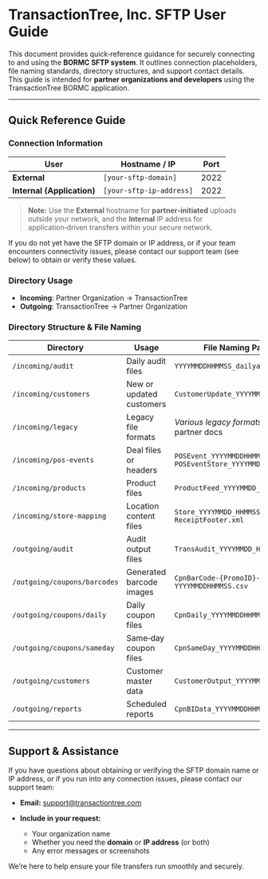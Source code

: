 # TransactionTree, Inc. SFTP User Guide

This document provides quick‐reference guidance for securely connecting to and using the **BORMC SFTP system**. It outlines connection placeholders, file naming standards, directory structures, and support contact details. This guide is intended for **partner organizations and developers** using the TransactionTree BORMC application.

---

## Quick Reference Guide

### Connection Information

| User                       | Hostname / IP            | Port |
| -------------------------- | ------------------------ | ---- |
| **External**               | `[your-sftp-domain]`     | 2022 |
| **Internal (Application)** | `[your-sftp-ip-address]` | 2022 |

> **Note:** Use the **External** hostname for **partner‑initiated** uploads outside your network, and the **Internal** IP address for application‑driven transfers within your secure network.

If you do not yet have the SFTP domain or IP address, or if your team encounters connectivity issues, please contact our support team (see below) to obtain or verify these values.

### Directory Usage

* **Incoming**: Partner Organization → TransactionTree
* **Outgoing**: TransactionTree → Partner Organization

### Directory Structure & File Naming

| Directory                    | Usage                    | File Naming Pattern                                                | Delimiter      |     |
| ---------------------------- | ------------------------ | ------------------------------------------------------------------ | -------------- | --- |
| `/incoming/audit`            | Daily audit files        | `YYYYMMDDHHMMSS_dailyaudit.csv`                                    | Comma (`,`)    |     |
| `/incoming/customers`        | New or updated customers | `CustomerUpdate_YYYYMMDDHHMMSS.csv`                                | Pipeline (\`   | \`) |
| `/incoming/legacy`           | Legacy file formats      | *Various legacy formats*; see partner docs                         | N/A            |     |
| `/incoming/pos-events`       | Deal files or headers    | `POSEvent_YYYYMMDDHHMM.csv`  <br> `POSEventStore_YYYYMMDDHHMM.csv` | Comma (`,`)    |     |
| `/incoming/products`         | Product files            | `ProductFeed_YYYYMMDD_HHMMSS.zip`                                  | Comma (`,`)    |     |
| `/incoming/store-mapping`    | Location content files   | `Store_YYYYMMDD_HHMMSS.csv`  <br> `ReceiptFooter.xml`              | Comma (`,`)    |     |
| `/outgoing/audit`            | Audit output files       | `TransAudit_YYYYMMDD_HHMMSS.csv`                                   | Comma (`,`)    |     |
| `/outgoing/coupons/barcodes` | Generated barcode images | `CpnBarCode-{PromoID}-YYYYMMDDHHMMSS.csv`                          | Pipeline (\`   | \`) |
| `/outgoing/coupons/daily`    | Daily coupon files       | `CpnDaily_YYYYMMDDHHMMSS.sql`                                      | Newline (`\n`) |     |
| `/outgoing/coupons/sameday`  | Same‑day coupon files    | `CpnSameDay_YYYYMMDDHHMMSS.sql`                                    | Newline (`\n`) |     |
| `/outgoing/customers`        | Customer master data     | `CustomerOutput_YYYYMMDDHHMMSS.csv`                                | Pipeline (\`   | \`) |
| `/outgoing/reports`          | Scheduled reports        | `CpnBIData_YYYYMMDDHHMMSS.csv`                                     | Pipeline (\`   | \`) |

---

## Support & Assistance

If you have questions about obtaining or verifying the SFTP domain name or IP address, or if you run into any connection issues, please contact our support team:

* **Email:** [support@transactiontree.com](mailto:support@transactiontree.com)
* **Include in your request:**

  * Your organization name
  * Whether you need the **domain** or **IP address** (or both)
  * Any error messages or screenshots

We’re here to help ensure your file transfers run smoothly and securely.
